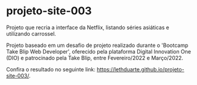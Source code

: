 # projeto-site-003

 Projeto que recria a interface da Netflix, listando séries asiáticas e utilizando carrossel. 
 
 Projeto baseado em um desafio de projeto realizado durante o 'Bootcamp Take Blip Web Developer', oferecido pela plataforma Digital Innovation One (DIO) e patrocinado pela Take Blip, entre Fevereiro/2022 e Março/2022.

Confira o resultado no seguinte link: <https://lethduarte.github.io/projeto-site-003/>.